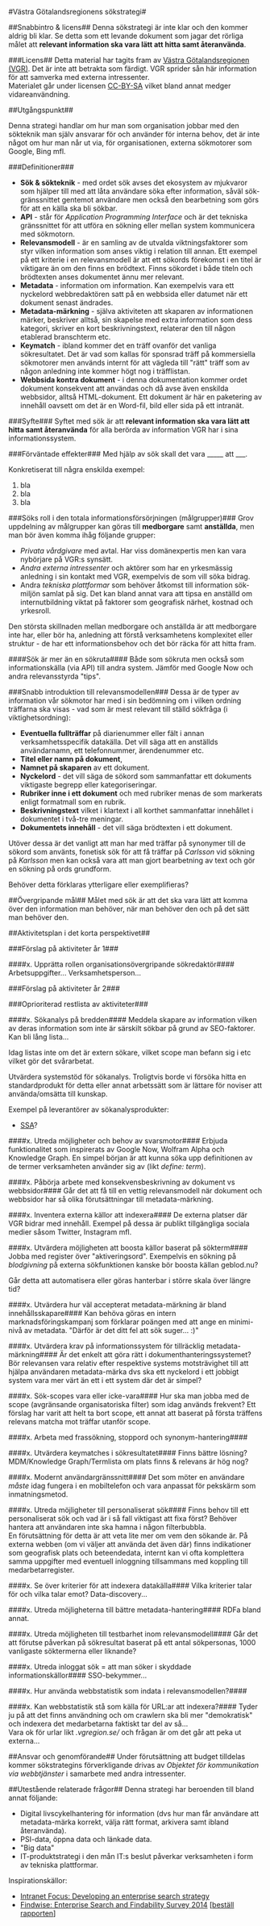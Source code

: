 #Västra Götalandsregionens sökstrategi#

##Snabbintro & licens##
Denna sökstrategi är inte klar och den kommer aldrig bli klar. Se detta som ett levande dokument som jagar det rörliga målet att **relevant information ska vara lätt att hitta samt återanvända**.

###Licens##
Detta material har tagits fram av [Västra Götalandsregionen (VGR)](http://vgregion.se). Det är inte att betrakta som färdigt. VGR sprider sån här information för att samverka med externa intressenter.  
Materialet går under licensen [CC-BY-SA](https://creativecommons.org/licenses/by-sa/3.0/) vilket bland annat medger vidareanvändning.

##Utgångspunkt##

Denna strategi handlar om hur man som organisation jobbar med den sökteknik man själv ansvarar för och använder för interna behov, det är inte något om hur man når ut via, för organisationen, externa sökmotorer som Google, Bing mfl.

###Definitioner###

- **Sök & sökteknik** - med ordet sök avses det ekosystem av mjukvaror som hjälper till med att låta användare söka efter information, såväl sök-gränssnittet gentemot användare men också den bearbetning som görs för att en källa ska bli sökbar. 
- **API** - står för *Application Programming Interface* och är det tekniska gränssnittet för att utföra en sökning eller mellan system kommunicera med sökmotorn.
- **Relevansmodell** - är en samling av de utvalda viktningsfaktorer som styr vilken information som anses viktig i relation till annan. Ett exempel på ett kriterie i en relevansmodell är att ett sökords förekomst i en titel är viktigare än om den finns en brödtext. Finns sökordet i både titeln och brödtexten anses dokumentet ännu mer relevant.
- **Metadata** - information om information. Kan exempelvis vara ett nyckelord webbredaktören satt på en webbsida eller datumet när ett dokument senast ändrades.
- **Metadata-märkning** - själva aktiviteten att skaparen av informationen märker, beskriver alltså, sin skapelse med extra information som dess kategori, skriver en kort beskrivningstext, relaterar den till någon etablerad branschterm etc.
- **Keymatch** - ibland kommer det en träff ovanför det vanliga sökresultatet. Det är vad som kallas för sponsrad träff på kommersiella sökmotorer men används internt för att vägleda till "rätt" träff som av någon anledning inte kommer högt nog i träfflistan.
- **Webbsida kontra dokument** - i denna dokumentation kommer ordet dokument konsekvent att användas och då avse även enskilda webbsidor, alltså HTML-dokument. Ett dokument är här en paketering av innehåll oavsett om det är en Word-fil, bild eller sida på ett intranät.

###Syfte###
Syftet med sök är att **relevant information ska vara lätt att hitta samt återanvända** för alla berörda av information VGR har i sina informationssystem.

###Förväntade effekter###
Med hjälp av sök skall det vara _____ att ___.

Konkretiserat till några enskilda exempel:

1. bla
2. bla
3. bla

###Söks roll i den totala informationsförsörjningen (målgrupper)###
Grov uppdelning av målgrupper kan göras till **medborgare** samt **anställda**, men man bör även komma ihåg följande grupper:

- *Privata vårdgivare* med avtal. Har viss domänexpertis men kan vara nybörjare på VGR:s synsätt.
- *Andra externa intressenter* och aktörer som har en yrkesmässig anledning i sin kontakt med VGR, exempelvis de som vill söka bidrag.
- Andra *tekniska plattformar* som behöver åtkomst till information sök-miljön samlat på sig. Det kan bland annat vara att tipsa en anställd om internutbildning viktat på faktorer som geografisk närhet, kostnad och yrkesroll.

Den största skillnaden mellan medborgare och anställda är att medborgare inte har, eller bör ha, anledning att förstå verksamhetens komplexitet eller struktur - de har ett informationsbehov och det bör räcka för att hitta fram.

####Sök är mer än en sökruta####
Både som sökruta men också som informationskälla (via API) till andra system. Jämför med Google Now och andra relevansstyrda "tips".

###Snabb introduktion till relevansmodellen###
Dessa är de typer av information vår sökmotor har med i sin bedömning om i vilken ordning träffarna ska visas - vad som är mest relevant till ställd sökfråga (i viktighetsordning):

 - **Eventuella fullträffar** på diarienummer eller fält i annan verksamhetsspecifik datakälla. Det vill säga att en anställds användarnamn, ett telefonnummer, ärendenummer etc.
 - **Titel eller namn på dokument**, 
 - **Namnet på skaparen** av ett dokument.
 - **Nyckelord** - det vill säga de sökord som sammanfattar ett dokuments viktigaste begrepp eller kategoriseringar.
 - **Rubriker inne i ett dokument** och med rubriker menas de som markerats enligt formatmall som en rubrik.
 - **Beskrivningstext** vilket i klartext i all korthet sammanfattar innehållet i dokumentet i två-tre meningar.
 - **Dokumentets innehåll** - det vill säga brödtexten i ett dokument.

Utöver dessa är det vanligt att man har med träffar på synonymer till de sökord som använts, fonetisk sök för att få träffar på *Carlsson* vid sökning på *Karlsson* men kan också vara att man gjort bearbetning av text och gör en sökning på ords grundform.


Behöver detta förklaras ytterligare eller exemplifieras?

##Övergripande mål##
Målet med sök är att det ska vara lätt att komma över den information man behöver, när man behöver den och på det sätt man behöver den.

##Aktivitetsplan i det korta perspektivet##

###Förslag på aktiviteter år 1###

####x. Upprätta rollen organisationsövergripande sökredaktör####
Arbetsuppgifter... Verksamhetsperson...




###Förslag på aktiviteter år 2###

###Oprioriterad restlista av aktiviteter###

####x. Sökanalys på bredden####
Meddela skapare av information vilken av deras information som inte är särskilt sökbar på grund av SEO-faktorer. Kan bli lång lista...

Idag listas inte om det är extern sökare, vilket scope man befann sig i etc vilket gör det svårarbetat.

Utvärdera systemstöd för sökanalys. Troligtvis borde vi försöka hitta en standardprodukt för detta eller annat arbetssätt som är lättare för noviser att använda/omsätta till kunskap. 

Exempel på leverantörer av sökanalysprodukter:

- [SSA](http://sematext.com/search-analytics/)?

####x. Utreda möjligheter och behov av svarsmotor####
Erbjuda funktionalitet som inspirerats av Google Now, Wolfram Alpha och Knowledge Graph. En simpel början är att kunna söka upp definitionen av de termer verksamheten använder sig av (likt _define: term_).

####x. Påbörja arbete med konsekvensbeskrivning av dokument vs webbsidor####
Går det att få till en vettig relevansmodell när dokument och webbsidor har så olika förutsättningar till metadata-märkning.

####x. Inventera externa källor att indexera####
De externa platser där VGR bidrar med innehåll. Exempel på dessa är publikt tillgängliga sociala medier såsom Twitter, Instagram mfl.

####x. Utvärdera möjligheten att boosta källor baserat på sökterm####
Jobba med register över "aktiveringsord". Exempelvis en sökning på *blodgivning* på externa sökfunktionen kanske bör boosta källan geblod.nu?

Går detta att automatisera eller göras hanterbar i större skala över längre tid?

####x. Utvärdera hur väl accepterat metadata-märkning är bland innehållsskapare####
Kan behöva göras en intern marknadsföringskampanj som förklarar poängen med att ange en minimi-nivå av metadata. "Därför är det ditt fel att sök suger... :)"

####x. Utvärdera krav på informationssystem för tillräcklig metadata-märkning####
Är det enkelt att göra rätt i dokumenthanteringssystemet? Bör relevansen vara relativ efter respektive systems motsträvighet till att hjälpa användaren metadata-märka dvs ska ett nyckelord i ett jobbigt system vara mer värt än ett i ett system där det är simpel?

####x. Sök-scopes vara eller icke-vara####
Hur ska man jobba med de scope (avgränsande organisatoriska filter) som idag används frekvent? Ett förslag har varit att helt ta bort scope, ett annat att baserat på första träffens relevans matcha mot träffar utanför scope.

####x. Arbeta med frassökning, stoppord och synonym-hantering####


####x. Utvärdera keymatches i sökresultatet####
Finns bättre lösning? MDM/Knowledge Graph/Termlista om plats finns & relevans är hög nog?

####x. Modernt användargränssnitt####
Det som möter en användare _måste_ idag fungera i en mobiltelefon och vara anpassat för pekskärm som inmatningsmetod.

####x. Utreda möjligheter till personaliserat sök####
Finns behov till ett personaliserat sök och vad är i så fall viktigast att fixa först? Behöver hantera att användaren inte ska hamna i någon filterbubbla.  
En förutsättning för detta är att veta lite mer om vem den sökande är. På externa webben (om vi väljer att använda det även där) finns indikationer som geografisk plats och beteendedata, internt kan vi ofta komplettera samma uppgifter med eventuell inloggning tillsammans med koppling till medarbetarregister.

####x. Se över kriterier för att indexera datakälla####
Vilka kriterier talar för och vilka talar emot? Data-discovery...

####x. Utreda möjligheterna till bättre metadata-hantering####
RDFa bland annat.

####x. Utreda möjligheten till testbarhet inom relevansmodell####
Går det att förutse påverkan på sökresultat baserat på ett antal sökpersonas, 1000 vanligaste söktermerna eller liknande?

####x. Utreda inloggat sök = att man söker i skyddade informationskällor####
SSO-bekymmer...

####x. Hur använda webbstatistik som indata i relevansmodellen?####


####x. Kan webbstatistik stå som källa för URL:ar att indexera?####
Tyder ju på att det finns användning och om crawlern ska bli mer "demokratisk" och indexera det medarbetarna faktiskt tar del av så...  
Vara ok för urlar likt *.vgregion.se/* och frågan är om det går att peka ut externa... 

##Ansvar och genomförande##
Under förutsättning att budget tilldelas kommer sökstrategins förverkligande drivas av *Objektet för kommunikation via webbtjänster* i samarbete med andra intressenter.

##Utestående relaterade frågor##
Denna strategi har beroenden till bland annat följande:

- Digital livscykelhantering för information (dvs hur man får användare att metadata-märka korrekt, välja rätt format, arkivera samt ibland återanvända).
- PSI-data, öppna data och länkade data.
- "Big data"
- IT-produktstrategi i den mån IT:s beslut påverkar verksamheten i form av tekniska plattformar.

Inspirationskällor:

- [Intranet Focus: Developing an enterprise search strategy](http://www.intranetfocus.com/wp-content/uploads/Enterprise-Search-Strategy.pdf)
- [Findwise: Enterprise Search and Findability Survey 2014](http://www.slideshare.net/findwise/mattias-enterprise-search-and-findability-survey-2014-findability-day-2014) [[beställ rapporten](http://www2.findwise.com/findabilitysurvey2014)]